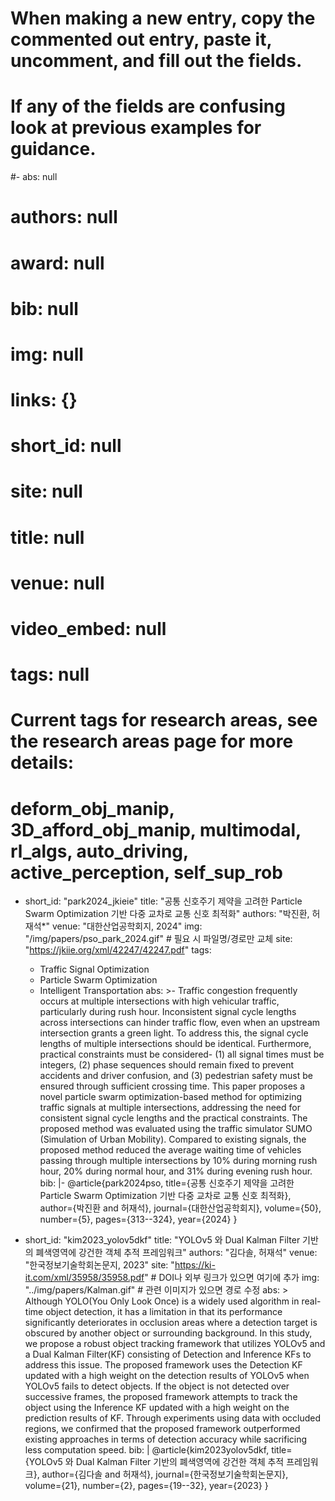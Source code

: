 # When making a new entry, copy the commented out entry, paste it, uncomment, and fill out the fields.
# If any of the fields are confusing look at previous examples for guidance.
#- abs: null
#  authors: null
#  award: null
#  bib: null
#  img: null
#  links: {}
#  short_id: null
#  site: null
#  title: null
#  venue: null
#  video_embed: null
#  tags: null
# Current tags for research areas, see the research areas page for more details:
# deform_obj_manip, 3D_afford_obj_manip, multimodal, rl_algs, auto_driving, active_perception, self_sup_rob

- short_id: "park2024_jkieie"
  title: "공통 신호주기 제약을 고려한 Particle Swarm Optimization 기반 다중 교차로 교통 신호 최적화"
  authors: "박진환, 허재석*"
  venue: "대한산업공학회지, 2024"
  img: "/img/papers/pso_park_2024.gif"   # 필요 시 파일명/경로만 교체
  site: "https://jkiie.org/xml/42247/42247.pdf"
  tags:
    - Traffic Signal Optimization
    - Particle Swarm Optimization
    - Intelligent Transportation
  abs: >-
    Traffic congestion frequently occurs at multiple intersections with high vehicular traffic, particularly during rush hour.
    Inconsistent signal cycle lengths across intersections can hinder traffic flow, even when an upstream intersection grants
    a green light. To address this, the signal cycle lengths of multiple intersections should be identical. Furthermore,
    practical constraints must be considered- (1) all signal times must be integers, (2) phase sequences should remain fixed
    to prevent accidents and driver confusion, and (3) pedestrian safety must be ensured through sufficient crossing time.
    This paper proposes a novel particle swarm optimization-based method for optimizing traffic signals at multiple intersections,
    addressing the need for consistent signal cycle lengths and the practical constraints. The proposed method was evaluated
    using the traffic simulator SUMO (Simulation of Urban Mobility). Compared to existing signals, the proposed method reduced
    the average waiting time of vehicles passing through multiple intersections by 10% during morning rush hour, 20% during
    normal hour, and 31% during evening rush hour.
  bib: |-
    @article{park2024pso,
      title={공통 신호주기 제약을 고려한 Particle Swarm Optimization 기반 다중 교차로 교통 신호 최적화},
      author={박진환 and 허재석},
      journal={대한산업공학회지},
      volume={50},
      number={5},
      pages={313--324},
      year={2024}
    }

- short_id: "kim2023_yolov5dkf"
  title: "YOLOv5 와 Dual Kalman Filter 기반의 폐색영역에 강건한 객체 추적 프레임워크"
  authors: "김다솔, 허재석"
  venue: "한국정보기술학회논문지, 2023"
  site: "https://ki-it.com/xml/35958/35958.pdf"   # DOI나 외부 링크가 있으면 여기에 추가
  img: "../img/papers/Kalman.gif"   # 관련 이미지가 있으면 경로 수정
  abs: >
    Although YOLO(You Only Look Once) is a widely used algorithm in real-time object detection, it has a limitation in 
    that its performance significantly deteriorates in occlusion areas where a detection target is obscured by another 
    object or surrounding background. In this study, we propose a robust object tracking framework that utilizes YOLOv5 
    and a Dual Kalman Filter(KF) consisting of Detection and Inference KFs to address this issue. The proposed framework
    uses the Detection KF updated with a high weight on the detection results of YOLOv5 when YOLOv5 fails to detect objects. 
    If the object is not detected over successive frames, the proposed framework attempts to track the object using the 
    Inference KF updated with a high weight on the prediction results of KF. Through experiments using data with occluded 
    regions, we confirmed that the proposed framework outperformed existing approaches in terms of detection accuracy 
    while sacrificing less computation speed.
  bib: |
    @article{kim2023yolov5dkf,
      title={YOLOv5 와 Dual Kalman Filter 기반의 폐색영역에 강건한 객체 추적 프레임워크},
      author={김다솔 and 허재석},
      journal={한국정보기술학회논문지},
      volume={21},
      number={2},
      pages={19--32},
      year={2023}
    }
